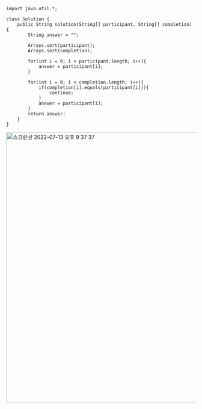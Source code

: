 ```
import java.util.*;

class Solution {
    public String solution(String[] participant, String[] completion) {
        String answer = "";
        
        Arrays.sort(participant);
        Arrays.sort(completion);
        
        for(int i = 0; i < participant.length; i++){
            answer = participant[i];
        }
    
        for(int i = 0; i < completion.length; i++){
            if(completion[i].equals(participant[i])){
                continue;
            }
            answer = participant[i];
        }
        return answer;
    }
}
```

<img width="720" alt="스크린샷 2022-07-13 오후 9 37 37" src="https://user-images.githubusercontent.com/82895809/178735204-5f6adc9f-d059-4e28-90a6-13e06e98912c.png">
